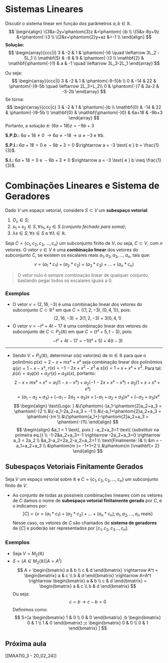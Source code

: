# Sistemas Lineares
Discutir o sistema linear em função dos parâmetros $a, b \in \mathbb{R}$.
$$
\begin{align}
\{3&x-2y+\phantom{3}z &=\phantom{-}b \\
\{5&x-8y+9z &=\phantom{-}3 \\
\{2&x+\phantom{2}y+az &=-1 \\
\end{align}
$$
**Solução:**
$$
  \begin{array}{ccc|l}
	   3 & -2 & 1 & \phantom{-}6 \quad \leftarrow 3L_2 - 5L_1 \\
	   \mathbf{5} & -8 & 9 & \phantom{-}3 \\
	   \mathbf{2} & \mathbf{\phantom{-}1} & a & -1 \quad \leftarrow 3L_3-2L_1
  \end{array}
$$
 
Ou seja:
$$
  \begin{array}{ccc|l}
	   3 & -2 & 1 & \phantom{-9-5}b \\
	   0 & -14 & 22 & \phantom{-}9-5b \quad \leftarrow 2L_3+L_2\\
	   0 & \phantom{-}7 & 3a-2 & -3-2b
  \end{array}
$$
Se torna:
$$
  \begin{array}{ccc|c}
	   3 & -2 & 1 & \phantom{-}b \\
	   \mathbf{0} & -14 & 22 & \phantom{-}9-5b \\
	   \mathbf{0} & \mathbf{\phantom{-}0} & 6a+18 & -9b+3
  \end{array}
$$
Portanto, a solução é:
$(6a+18)z=-9b+3$

**S.P.D.:** $6a+18 \neq 0$
$\rightarrow 6a \neq -18 \rightarrow a \neq -3 \text{ e } \forall b$.

**S.P.I.:** $6a+18 = 0 \text{ e } -9b+3 = 0$
$\rightarrow a = -3 \text{ e } b = \frac{1}{3}$.

**S.I.:** $6a+18 = 0 \text{ e } -9b+3 \neq 0$
$\rightarrow a = -3 \text{ e } b \neq \frac{1}{3}$.

# Combinações Lineares e Sistema de Geradores
Dado $V$ um espaço vetorial, considere $S \subset V$ um **subespaço vetorial**:
1. $O_v \in S$;
2. $s_1+s_2 \in S, \forall s_1,s_2 \in S$ *(conjunto fechado para soma)*;
3. $\lambda s \in S, \forall s \in S \text{ e } \forall \lambda \in \mathbb{R}$.

Seja $C = \{c_1, c_2, c_3, ..., c_n\}$ um subconjunto finito de $V$, ou seja, $C \subset V$, com $n$ vetores. O vetor $v \in V$ é uma **combinação linear** dos vetores do subconjunto $C$, se existem os escalares reais $a_1, a_2, a_3, ..., a_n$, tais que:
$$
v = (a_1*c_1) + (a_2*c_2) + (a_3*c_3) + ... + (a_n*c_n)
$$
> O vetor nulo é sempre combinação linear de qualquer conjunto, bastando pegar todos os escalares iguais a 0.
### Exemplos
- O vetor $v = (2, 16, -3)$ é uma combinação linear dos vetores do subconjunto $C \subset \mathbb{R}³$ em que $C = \{(1,2,-3),(0,4,1)\}$, pois:
$$
(2,16,-3) = 2(1,2,-3)+3(0,4,1)
$$
- O vetor $v = -t²+4t-17$ é uma combinação linear dos vetores do subconjunto de $C \subset P_2(\mathbb{R})$ em que $C = \{t²+5,t-3\}$, pois:
$$
-t²+4t-17=-1(t²+5)+4(t-3)
$$
---
- Sendo $V = P_3(\mathbb{R})$, determinar o(s) valor(es) de $m \in \mathbb{R}$ para que o polinômio $p(x) = 2-x+mx²+x³$ seja combinação linear dos polinômios $q(x)=1-x-x²$, $r(x)=-1-2x+x^2-x^3$ e $s(x)=1+x+x²+x^3$.
Para tal: $p(x)=a_1q(x)+a_2r(x)+a_3s(x)$, portanto:
$$
2-x+mx²+x³=a_1(1-x-x²)+a_2(-1-2x+x²-x³)+a_3(1+x+x²+x³)
$$
$$
	=(a_1-a_2+a_3)+(-a_1-2a_2+a_3)x+(-a_1+a_2+a_3)x²+(-a_2+a_3)x³ 
$$
$$
\begin{align}
	\text{Logo: }
	&\{\phantom{-}a_1-\phantom{2}a_2+a_3 = \phantom{-}2 \\
	&\{-a_1-2a_2+a_3 = -1 \\
	&\{-a_1+\phantom{2}a_2+a_3 = \phantom{-}m \\
	&\{\phantom{a_1+}-\phantom{2}a_2+a_3 = \phantom{-}1\\
\end{align}
$$
$$
\begin{align}
	&a_1 = 1 \text{, pois } -a_2+a_3=1 \text{ (substituir na primeira eq.)} \\
	-1-2&a_2+a_3=-1 \rightarrow -2a_2+a_3=0 \rightarrow a_3 = 2a_2 \\
	&a_3-a_2=2a_2-a_2=a_2=1 \\
	\text{Finalmente: }& \\
	&m = -a_1+a_2+a_3 \\
	&\phantom{m }= -1+1+2 \\
	&\phantom{m }\mathbf{= 2}
\end{align}
$$
## Subespaços Vetoriais Finitamente Gerados
Seja $V$ um espaço vetorial sobre $\mathbb{R}$ e $C = \{c_1, c_2, c_3, ..., c_n\}$ um subconjunto finito de $V$.
- Ao conjunto de todas as possíveis combinações lineares com os vetores de $C$ damos o nome de **subespaço vetorial finitamente gerado** por $C$, e o indicamos por:
$$
[C]=\{v=(a_1*c_1)+(a_2*c_2)+...+(a_n*c_n);a_1, a_2, ..., a_n \text{ reais}\}
$$
Nesse caso, os vetores de $C$ são chamados de **sistema de geradores** de $[C]$ e poderão ser representados por $[c_1,c_2,c_3...,c_n]$.
### Exemplos
- Seja $V = M_2(\mathbb{R})$
- $S = \{A \in M_2(\mathbb{R}) | A = A^t\}$
$$
A =
  \begin{bmatrix}
    a & b \\
    c & d
  \end{bmatrix}
\rightarrow
A^t =
  \begin{bmatrix}
    a & c \\
    b & d
  \end{bmatrix}
\rightarrow A=A^t \rightarrow
  \begin{bmatrix}
    a & b \\
    c & d
  \end{bmatrix}
=
\begin{bmatrix}
    a & c \\
    b & d
  \end{bmatrix}
$$
Ou seja:
$$
c=b \rightarrow c-b=0
$$
Definimos como:
$$
S=[a
\begin{bmatrix}
    1 & 0 \\
    0 & 0
\end{bmatrix}
;b
\begin{bmatrix}
    0 & 1 \\
    1 & 0
\end{bmatrix}
;c
\begin{bmatrix}
    0 & 0 \\
    0 & 1
\end{bmatrix}
]
$$

## Próxima aula
[[MAA110_3 - 20_02_24]]